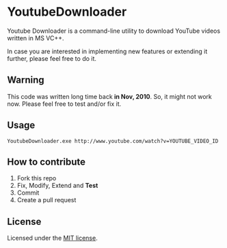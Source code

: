 # YoutubeDownloader #

Youtube Downloader is a command-line utility to download YouTube videos written in MS VC++.

In case you are interested in implementing new features or extending it further, please feel free to do it.

## Warning ##
This code was written long time back **in Nov, 2010**. So, it might not work now. Please feel free to test and/or fix it.


## Usage ##
`YoutubeDownloader.exe http://www.youtube.com/watch?v=YOUTUBE_VIDEO_ID `

## How to contribute ##

1. Fork this repo
2. Fix, Modify, Extend and **Test**
3. Commit
4. Create a pull request

## License ##

Licensed under the [MIT license](http://www.opensource.org/licenses/mit-license.php).
